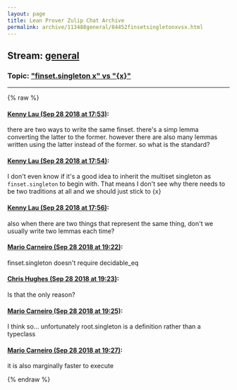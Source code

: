 ```yaml
---
layout: page
title: Lean Prover Zulip Chat Archive 
permalink: archive/113488general/84452finsetsingletonxvsx.html
---
```


## Stream: [general](index.html)
### Topic: ["finset.singleton x" vs "{x}"](84452finsetsingletonxvsx.html)

---


{% raw %}
#### [ Kenny Lau (Sep 28 2018 at 17:53)](https://leanprover.zulipchat.com/#narrow/stream/113488-general/topic/%22finset.singleton%20x%22%20vs%20%22%7Bx%7D%22/near/134833971):
<p>there are two ways to write the same finset. there's a simp lemma converting the latter to the former. however there are also many lemmas written using the latter instead of the former. so what is the standard?</p>

#### [ Kenny Lau (Sep 28 2018 at 17:54)](https://leanprover.zulipchat.com/#narrow/stream/113488-general/topic/%22finset.singleton%20x%22%20vs%20%22%7Bx%7D%22/near/134834042):
<p>I don't even know if it's a good idea to inherit the multiset singleton as <code>finset.singleton</code> to begin with. That means I don't see why there needs to be two traditions at all and we should just stick to {x}</p>

#### [ Kenny Lau (Sep 28 2018 at 17:56)](https://leanprover.zulipchat.com/#narrow/stream/113488-general/topic/%22finset.singleton%20x%22%20vs%20%22%7Bx%7D%22/near/134834160):
<p>also when there are two things that represent the same thing, don't we usually write two lemmas each time?</p>

#### [ Mario Carneiro (Sep 28 2018 at 19:22)](https://leanprover.zulipchat.com/#narrow/stream/113488-general/topic/%22finset.singleton%20x%22%20vs%20%22%7Bx%7D%22/near/134838973):
<p>finset.singleton doesn't require decidable_eq</p>

#### [ Chris Hughes (Sep 28 2018 at 19:23)](https://leanprover.zulipchat.com/#narrow/stream/113488-general/topic/%22finset.singleton%20x%22%20vs%20%22%7Bx%7D%22/near/134839003):
<p>Is that the only reason?</p>

#### [ Mario Carneiro (Sep 28 2018 at 19:25)](https://leanprover.zulipchat.com/#narrow/stream/113488-general/topic/%22finset.singleton%20x%22%20vs%20%22%7Bx%7D%22/near/134839093):
<p>I think so... unfortunately root.singleton is a definition rather than a typeclass</p>

#### [ Mario Carneiro (Sep 28 2018 at 19:27)](https://leanprover.zulipchat.com/#narrow/stream/113488-general/topic/%22finset.singleton%20x%22%20vs%20%22%7Bx%7D%22/near/134839212):
<p>it is also marginally faster to execute</p>


{% endraw %}
